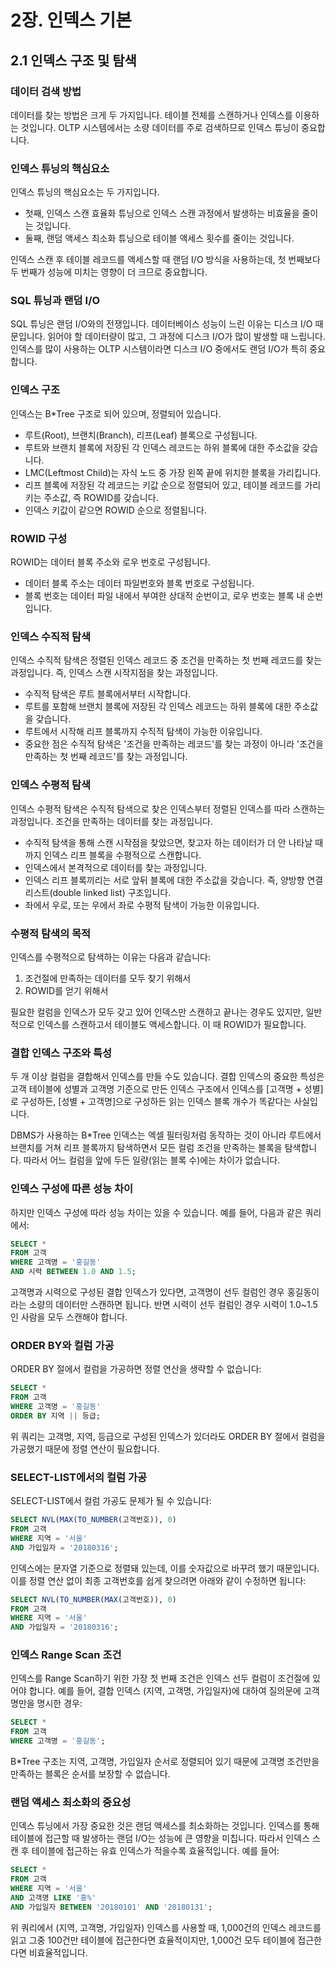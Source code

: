 # 2장. 인덱스 기본

## 2.1 인덱스 구조 및 탐색

### 데이터 검색 방법

데이터를 찾는 방법은 크게 두 가지입니다. 테이블 전체를 스캔하거나 인덱스를 이용하는 것입니다. OLTP 시스템에서는 소량 데이터를 주로 검색하므로 인덱스 튜닝이 중요합니다.

### 인덱스 튜닝의 핵심요소

인덱스 튜닝의 핵심요소는 두 가지입니다.

- 첫째, 인덱스 스캔 효율화 튜닝으로 인덱스 스캔 과정에서 발생하는 비효율을 줄이는 것입니다.
- 둘째, 랜덤 액세스 최소화 튜닝으로 테이블 액세스 횟수를 줄이는 것입니다.

인덱스 스캔 후 테이블 레코드를 액세스할 때 랜덤 I/O 방식을 사용하는데, 첫 번째보다 두 번째가 성능에 미치는 영향이 더 크므로 중요합니다.

### SQL 튜닝과 랜덤 I/O

SQL 튜닝은 랜덤 I/O와의 전쟁입니다. 데이터베이스 성능이 느린 이유는 디스크 I/O 때문입니다. 읽어야 할 데이터량이 많고, 그 과정에 디스크 I/O가 많이 발생할 때 느립니다. 인덱스를 많이 사용하는 OLTP 시스템이라면 디스크 I/O 중에서도 랜덤 I/O가 특히 중요합니다.

### 인덱스 구조

인덱스는 B\*Tree 구조로 되어 있으며, 정렬되어 있습니다.

- 루트(Root), 브랜치(Branch), 리프(Leaf) 블록으로 구성됩니다.
- 루트와 브랜치 블록에 저장된 각 인덱스 레코드는 하위 블록에 대한 주소값을 갖습니다.
- LMC(Leftmost Child)는 자식 노드 중 가장 왼쪽 끝에 위치한 블록을 가리킵니다.
- 리프 블록에 저장된 각 레코드는 키값 순으로 정렬되어 있고, 테이블 레코드를 가리키는 주소값, 즉 ROWID를 갖습니다.
- 인덱스 키값이 같으면 ROWID 순으로 정렬됩니다.

### ROWID 구성

ROWID는 데이터 블록 주소와 로우 번호로 구성됩니다.

- 데이터 블록 주소는 데이터 파일번호와 블록 번호로 구성됩니다.
- 블록 번호는 데이터 파일 내에서 부여한 상대적 순번이고, 로우 번호는 블록 내 순번입니다.

### 인덱스 수직적 탐색

인덱스 수직적 탐색은 정렬된 인덱스 레코드 중 조건을 만족하는 첫 번째 레코드를 찾는 과정입니다. 즉, 인덱스 스캔 시작지점을 찾는 과정입니다.

- 수직적 탐색은 루트 블록에서부터 시작합니다.
- 루트를 포함해 브랜치 블록에 저장된 각 인덱스 레코드는 하위 블록에 대한 주소값을 갖습니다.
- 루트에서 시작해 리프 블록까지 수직적 탐색이 가능한 이유입니다.
- 중요한 점은 수직적 탐색은 '조건을 만족하는 레코드'를 찾는 과정이 아니라 '조건을 만족하는 첫 번째 레코드'를 찾는 과정입니다.

### 인덱스 수평적 탐색

인덱스 수평적 탐색은 수직적 탐색으로 찾은 인덱스부터 정렬된 인덱스를 따라 스캔하는 과정입니다. 조건을 만족하는 데이터를 찾는 과정입니다.

- 수직적 탐색을 통해 스캔 시작점을 찾았으면, 찾고자 하는 데이터가 더 안 나타날 때까지 인덱스 리프 블록을 수평적으로 스캔합니다.
- 인덱스에서 본격적으로 데이터를 찾는 과정입니다.
- 인덱스 리프 블록끼리는 서로 앞뒤 블록에 대한 주소값을 갖습니다. 즉, 양방향 연결 리스트(double linked list) 구조입니다.
- 좌에서 우로, 또는 우에서 좌로 수평적 탐색이 가능한 이유입니다.

### 수평적 탐색의 목적

인덱스를 수평적으로 탐색하는 이유는 다음과 같습니다:

1. 조건절에 만족하는 데이터를 모두 찾기 위해서
2. ROWID를 얻기 위해서

필요한 컬럼을 인덱스가 모두 갖고 있어 인덱스만 스캔하고 끝나는 경우도 있지만, 일반적으로 인덱스를 스캔하고서 테이블도 액세스합니다. 이 때 ROWID가 필요합니다.

### 결합 인덱스 구조와 특성

두 개 이상 컬럼을 결합해서 인덱스를 만들 수도 있습니다. 결합 인덱스의 중요한 특성은 고객 테이블에 성별과 고객명 기준으로 만든 인덱스 구조에서 인덱스를 [고객명 + 성별]로 구성하든, [성별 + 고객명]으로 구성하든 읽는 인덱스 블록 개수가 똑같다는 사실입니다.

DBMS가 사용하는 B\*Tree 인덱스는 엑셀 필터링처럼 동작하는 것이 아니라 루트에서 브랜치를 거쳐 리프 블록까지 탐색하면서 모든 컬럼 조건을 만족하는 블록을 탐색합니다. 따라서 어느 컬럼을 앞에 두든 일량(읽는 블록 수)에는 차이가 없습니다.

### 인덱스 구성에 따른 성능 차이

하지만 인덱스 구성에 따라 성능 차이는 있을 수 있습니다. 예를 들어, 다음과 같은 쿼리에서:

```sql
SELECT *
FROM 고객
WHERE 고객명 = '홍길동'
AND 시력 BETWEEN 1.0 AND 1.5;
```

고객명과 시력으로 구성된 결합 인덱스가 있다면, 고객명이 선두 컬럼인 경우 홍길동이라는 소량의 데이터만 스캔하면 됩니다. 반면 시력이 선두 컬럼인 경우 시력이 1.0~1.5인 사람을 모두 스캔해야 합니다.

### ORDER BY와 컬럼 가공

ORDER BY 절에서 컬럼을 가공하면 정렬 연산을 생략할 수 없습니다:

```sql
SELECT *
FROM 고객
WHERE 고객명 = '홍길동'
ORDER BY 지역 || 등급;
```

위 쿼리는 고객명, 지역, 등급으로 구성된 인덱스가 있더라도 ORDER BY 절에서 컬럼을 가공했기 때문에 정렬 연산이 필요합니다.

### SELECT-LIST에서의 컬럼 가공

SELECT-LIST에서 컬럼 가공도 문제가 될 수 있습니다:

```sql
SELECT NVL(MAX(TO_NUMBER(고객번호)), 0)
FROM 고객
WHERE 지역 = '서울'
AND 가입일자 = '20180316';
```

인덱스에는 문자열 기준으로 정렬돼 있는데, 이를 숫자값으로 바꾸려 했기 때문입니다. 이를 정렬 연산 없이 최종 고객번호를 쉽게 찾으려면 아래와 같이 수정하면 됩니다:

```sql
SELECT NVL(TO_NUMBER(MAX(고객번호)), 0)
FROM 고객
WHERE 지역 = '서울'
AND 가입일자 = '20180316';
```

### 인덱스 Range Scan 조건

인덱스를 Range Scan하기 위한 가장 첫 번째 조건은 인덱스 선두 컬럼이 조건절에 있어야 합니다. 예를 들어, 결합 인덱스 (지역, 고객명, 가입일자)에 대하여 질의문에 고객명만을 명시한 경우:

```sql
SELECT *
FROM 고객
WHERE 고객명 = '홍길동';
```

B\*Tree 구조는 지역, 고객명, 가입일자 순서로 정렬되어 있기 때문에 고객명 조건만을 만족하는 블록은 순서를 보장할 수 없습니다.

### 랜덤 액세스 최소화의 중요성

인덱스 튜닝에서 가장 중요한 것은 랜덤 액세스를 최소화하는 것입니다. 인덱스를 통해 테이블에 접근할 때 발생하는 랜덤 I/O는 성능에 큰 영향을 미칩니다. 따라서 인덱스 스캔 후 테이블에 접근하는 유효 인덱스가 적을수록 효율적입니다. 예를 들어:

```sql
SELECT *
FROM 고객
WHERE 지역 = '서울'
AND 고객명 LIKE '홍%'
AND 가입일자 BETWEEN '20180101' AND '20180131';
```

위 쿼리에서 (지역, 고객명, 가입일자) 인덱스를 사용할 때, 1,000건의 인덱스 레코드를 읽고 그중 100건만 테이블에 접근한다면 효율적이지만, 1,000건 모두 테이블에 접근한다면 비효율적입니다.
